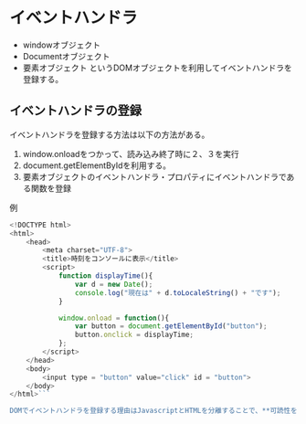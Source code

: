 # イベントハンドラ

- windowオブジェクト
- Documentオブジェクト
- 要素オブジェクト
というDOMオブジェクトを利用してイベントハンドラを登録する。

## イベントハンドラの登録

イベントハンドラを登録する方法は以下の方法がある。

1. window.onloadをつかって、読み込み終了時に２、３を実行
2. document.getElementByIdを利用する。
3. 要素オブジェクトのイベントハンドラ・プロパティにイベントハンドラである関数を登録

例

```javascript
<!DOCTYPE html>
<html>
    <head>
        <meta charset="UTF-8">
        <title>時刻をコンソールに表示</title>
        <script>
            function displayTime(){
                var d = new Date();
                console.log("現在は" + d.toLocaleString() + "です");
            }

            window.onload = function(){
                var button = document.getElementById("button");
                button.onclick = displayTime;
            };
        </script>
    </head>
    <body>
        <input type = "button" value="click" id = "button">
    </body>
</html>```

DOMでイベントハンドラを登録する理由はJavascriptとHTMLを分離することで、**可読性を上げるため**である。

